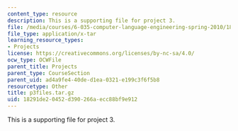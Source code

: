 ```yaml
---
content_type: resource
description: This is a supporting file for project 3.
file: /media/courses/6-035-computer-language-engineering-spring-2010/18291de20452d390266aecc88bf9e912_p3files.tar.gz
file_type: application/x-tar
learning_resource_types:
- Projects
license: https://creativecommons.org/licenses/by-nc-sa/4.0/
ocw_type: OCWFile
parent_title: Projects
parent_type: CourseSection
parent_uid: ad4a9fe4-40de-d1ea-0321-e199c3f6f5b8
resourcetype: Other
title: p3files.tar.gz
uid: 18291de2-0452-d390-266a-ecc88bf9e912
---
```

This is a supporting file for project 3.